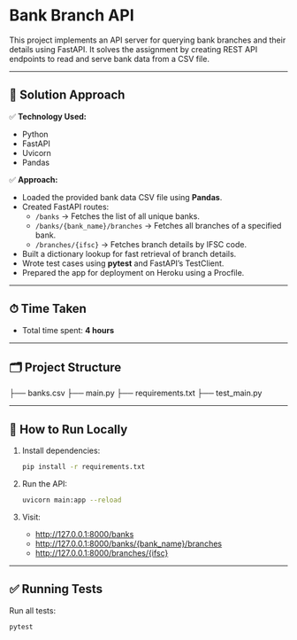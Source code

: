 # Bank Branch API

This project implements an API server for querying bank branches and their details using FastAPI. It solves the assignment by creating REST API endpoints to read and serve bank data from a CSV file.

---

## 🚀 Solution Approach

✅ **Technology Used:**  
- Python
- FastAPI
- Uvicorn
- Pandas

✅ **Approach:**

- Loaded the provided bank data CSV file using **Pandas**.
- Created FastAPI routes:
  - `/banks` → Fetches the list of all unique banks.
  - `/banks/{bank_name}/branches` → Fetches all branches of a specified bank.
  - `/branches/{ifsc}` → Fetches branch details by IFSC code.
- Built a dictionary lookup for fast retrieval of branch details.
- Wrote test cases using **pytest** and FastAPI’s TestClient.
- Prepared the app for deployment on Heroku using a Procfile.

---

## ⏱ Time Taken

- Total time spent: **4 hours**

---

## 🗂 Project Structure

├── banks.csv
├── main.py
├── requirements.txt
├── test_main.py


---

## 🔧 How to Run Locally

1. Install dependencies:
    ```bash
    pip install -r requirements.txt
    ```

2. Run the API:
    ```bash
    uvicorn main:app --reload
    ```

3. Visit:
    - http://127.0.0.1:8000/banks
    - http://127.0.0.1:8000/banks/{bank_name}/branches
    - http://127.0.0.1:8000/branches/{ifsc}

---

## ✅ Running Tests

Run all tests:

```bash
pytest
